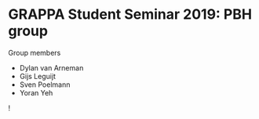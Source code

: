 # GRAPPA Student Seminar 2019: PBH group

Group members
* Dylan van Arneman
* Gijs Leguijt
* Sven Poelmann
* Yoran Yeh

!
